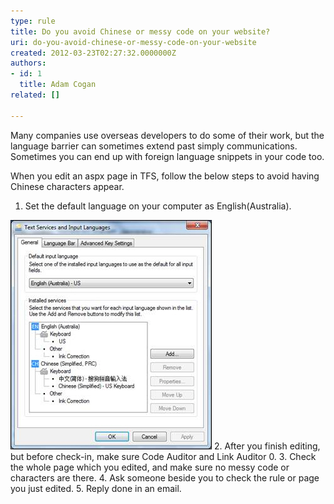 ```yaml
---
type: rule
title: Do you avoid Chinese or messy code on your website?
uri: do-you-avoid-chinese-or-messy-code-on-your-website
created: 2012-03-23T02:27:32.0000000Z
authors:
- id: 1
  title: Adam Cogan
related: []

---
```


Many companies use overseas developers to do some of their work, but the language barrier can sometimes extend past simply communications. Sometimes you can end up with foreign language snippets in your code too.

When you edit an aspx page in TFS, follow the below steps to avoid having Chinese characters appear.
 
1. Set the default language on your computer as English(Australia).

![Set default language as English (Australia)](SetDefaultLanguage.jpg)
2. After you finish editing, but before check-in, make sure Code Auditor and Link Auditor 0.
3. Check the whole page which you edited, and make sure no messy code or characters are there.
4. Ask someone beside you to check the rule or page you just edited.
5. Reply done in an email.
